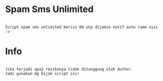 # Spam Sms Unlimited

```

Script spam sms unlimited berisi 60 otp dijamin notif auto rame xixi :v

```
# Info
```

Jika terjadi apa2 resikonya tidak ditanggung oleh Author.
Jadi gunakan dg bijak script ini!

```
